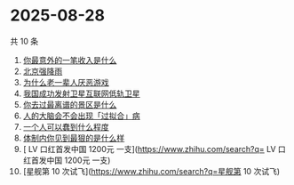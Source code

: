 # 2025-08-28

共 10 条

<!-- BEGIN -->
<!-- 最后更新时间 Thu Aug 28 2025 15:11:22 GMT+0800 (China Standard Time) -->

1. [你最意外的一笔收入是什么](https://www.zhihu.com/search?q=你最意外的一笔收入是什么)
1. [北京强降雨](https://www.zhihu.com/search?q=北京强降雨)
1. [为什么老一辈人厌恶游戏](https://www.zhihu.com/search?q=为什么老一辈人厌恶游戏)
1. [我国成功发射卫星互联网低轨卫星](https://www.zhihu.com/search?q=我国成功发射卫星互联网低轨卫星)
1. [你去过最离谱的景区是什么](https://www.zhihu.com/search?q=你去过最离谱的景区是什么)
1. [人的大脑会不会出现「过拟合」病](https://www.zhihu.com/search?q=人的大脑会不会出现「过拟合」病)
1. [一个人可以蠢到什么程度](https://www.zhihu.com/search?q=一个人可以蠢到什么程度)
1. [体制内你见到最狠的是什么样](https://www.zhihu.com/search?q=体制内你见到最狠的是什么样)
1. [ LV 口红首发中国 1200元 一支](https://www.zhihu.com/search?q= LV
   口红首发中国 1200元 一支)
1. [星舰第 10 次试飞](https://www.zhihu.com/search?q=星舰第 10 次试飞)

<!-- END -->
